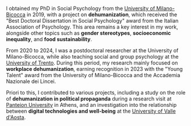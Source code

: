 I obtained my PhD in Social Psychology from the [University of Milano-Bicocca](https://en.unimib.it/) in 2019, with a project on **dehumanization**, which received the "Best Doctoral Dissertation in Social Psychology" award from the Italian Association of Psychology. This area remains a key interest in my work, alongside other topics such as **gender stereotypes**, **socioeconomic inequality**, and **food sustainability**.

From 2020 to 2024, I was a postdoctoral researcher at the University of Milano-Bicocca, while also teaching social and group psychology at the [University of Trento](https://www.unitn.it/en). During this period, my research mainly focused on **workplace dehumanization**, earning recognition in 2023 with the "Young Talent" award from the University of Milano-Bicocca and the Accademia Nazionale dei Lincei.

Priori to this, I contributed to various projects, including a study on the role of **dehumanization in political propaganda** during a research visit at [Panteion University](https://www.panteion.gr/en/) in Athens, and an investigation into the relationship between **digital technologies and well-being** at the [University of Valle d'Aosta](https://www.univda.it/international/en/).
